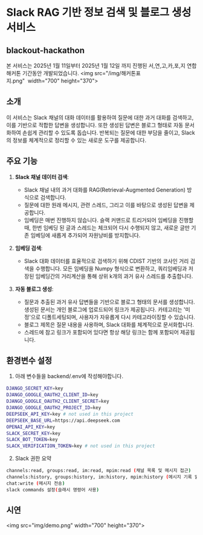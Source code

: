 # Slack RAG 기반 정보 검색 및 블로그 생성 서비스

## blackout-hackathon
본 서비스는 2025년 1월 11일부터 2025년 1월 12일 까지 진행된 서,연,고,카,포,지 연합해커톤 기간동안 개발되었습니다. 
<img src="/img/해커톤표지.png"  width="700" height="370">


## 소개
이 서비스는 Slack 채널의 대화 데이터를 활용하여 질문에 대한 과거 대화를 검색하고, 이를 기반으로 적합한 답변을 생성합니다. 또한 생성된 답변은 블로그 형태로 자동 문서화하여 손쉽게 관리할 수 있도록 돕습니다. 반복되는 질문에 대한 부담을 줄이고, Slack의 정보를 체계적으로 정리할 수 있는 새로운 도구를 제공합니다.

## 주요 기능
1. **Slack 채널 데이터 검색**:
   - Slack 채널 내의 과거 대화를 RAG(Retrieval-Augmented Generation) 방식으로 검색합니다.
   - 질문에 대한 원래 메시지, 관련 스레드, 그리고 이를 바탕으로 생성된 답변을 제공합니다.
   - 임베딩은 매번 진행하지 않습니다. 슬랙 커맨드로 트리거되어 임베딩을 진행할때, 한번 임베딩 된 글과 스레드는 체크되어 다시 수행되지 않고, 새로운 글만 기존 임베딩에 새롭게 추가되어 자원낭비를 방지합니다.

2. **임베딩 검색**:
   - Slack 대화 데이터를 효율적으로 검색하기 위해 CDIST 기반의 코사인 거리 검색을 수행합니다. 모든 임베딩을 Numpy 형식으로 변환하고, 쿼리임베딩과 저장된 임베딩간의 거리계산을 통해 상위 k개의 과거 유사 스레드를 추출합니다. 

2. **자동 블로그 생성**:
   - 질문과 추출된 과거 유사 답변들을 기반으로 블로그 형태의 문서를 생성합니다. 생성된 문서는 개인 블로그에 업로드되어 링크가 제공됩니다. 카테고리는 '미정'으로 디폴트세팅되며, 사용자가 자유롭게 다시 카테고라이징할 수 있습니다.
   - 블로그 제목은 질문 내용을 사용하며, Slack 대화를 체계적으로 문서화합니다.
   - 스레드에 참고 링크가 포함되어 있다면 항상 해당 링크는 함께 포함되어 제공됩니다.



## 환경변수 설정
   1. 아래 변수들을 backend/.env에 작성해야합니다.
   ```bash
   DJANGO_SECRET_KEY=key
   DJANGO_GOOGLE_OAUTH2_CLIENT_ID=key
   DJANGO_GOOGLE_OAUTH2_CLIENT_SECRET=key
   DJANGO_GOOGLE_OAUTH2_PROJECT_ID=key
   DEEPSEEK_API_KEY=key # not used in this project
   DEEPSEEK_BASE_URL=https://api.deepseek.com
   OPENAI_API_KEY=key
   SLACK_SECRET_KEY=key
   SLACK_BOT_TOKEN=key
   SLACK_VERIFICATION_TOKEN=key # not used in this project
   ```

   2. Slack 권한 요약
   ```bash
   channels:read, groups:read, im:read, mpim:read (채널 목록 및 메시지 접근)
   channels:history, groups:history, im:history, mpim:history (메시지 기록 읽기)
   chat:write (메시지 전송)
   slack commands 설정(슬래시 명령어 사용)
   ```

## 시연
<img src="img/demo.png" width="700" height="370">
